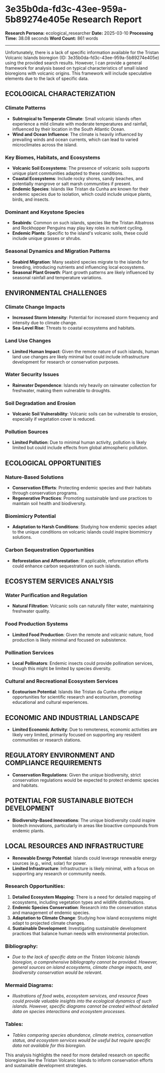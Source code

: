 # 3e35b0da-fd3c-43ee-959a-5b89274e405e Research Report

**Research Persona:** ecological_researcher
**Date:** 2025-03-10
**Processing Time:** 38.08 seconds
**Word Count:** 861 words

---

Unfortunately, there is a lack of specific information available for the Tristan Volcanic Islands bioregion (ID: 3e35b0da-fd3c-43ee-959a-5b89274e405e) using the provided search results. However, I can provide a general framework for analysis based on typical characteristics of small island bioregions with volcanic origins. This framework will include speculative elements due to the lack of specific data.

## ECOLOGICAL CHARACTERIZATION
### Climate Patterns
- **Subtropical to Temperate Climate**: Small volcanic islands often experience a mild climate with moderate temperatures and rainfall, influenced by their location in the South Atlantic Ocean.
- **Wind and Ocean Influence**: The climate is heavily influenced by prevailing winds and ocean currents, which can lead to varied microclimates across the island.

### Key Biomes, Habitats, and Ecosystems
- **Volcanic Soil Ecosystems**: The presence of volcanic soils supports unique plant communities adapted to these conditions.
- **Coastal Ecosystems**: Include rocky shores, sandy beaches, and potentially mangrove or salt marsh communities if present.
- **Endemic Species**: Islands like Tristan da Cunha are known for their endemic species due to isolation, which could include unique plants, birds, and insects.

### Dominant and Keystone Species
- **Seabirds**: Common on such islands, species like the Tristan Albatross and Rockhopper Penguins may play key roles in nutrient cycling.
- **Endemic Plants**: Specific to the island's volcanic soils, these could include unique grasses or shrubs.

### Seasonal Dynamics and Migration Patterns
- **Seabird Migration**: Many seabird species migrate to the islands for breeding, introducing nutrients and influencing local ecosystems.
- **Seasonal Plant Growth**: Plant growth patterns are likely influenced by seasonal rainfall and temperature variations.

## ENVIRONMENTAL CHALLENGES
### Climate Change Impacts
- **Increased Storm Intensity**: Potential for increased storm frequency and intensity due to climate change.
- **Sea-Level Rise**: Threats to coastal ecosystems and habitats.

### Land Use Changes
- **Limited Human Impact**: Given the remote nature of such islands, human land use changes are likely minimal but could include infrastructure development for research or conservation purposes.

### Water Security Issues
- **Rainwater Dependence**: Islands rely heavily on rainwater collection for freshwater, making them vulnerable to droughts.

### Soil Degradation and Erosion
- **Volcanic Soil Vulnerability**: Volcanic soils can be vulnerable to erosion, especially if vegetation cover is reduced.

### Pollution Sources
- **Limited Pollution**: Due to minimal human activity, pollution is likely limited but could include effects from global atmospheric pollution.

## ECOLOGICAL OPPORTUNITIES
### Nature-Based Solutions
- **Conservation Efforts**: Protecting endemic species and their habitats through conservation programs.
- **Regenerative Practices**: Promoting sustainable land use practices to maintain soil health and biodiversity.

### Biomimicry Potential
- **Adaptation to Harsh Conditions**: Studying how endemic species adapt to the unique conditions on volcanic islands could inspire biomimicry solutions.

### Carbon Sequestration Opportunities
- **Reforestation and Afforestation**: If applicable, reforestation efforts could enhance carbon sequestration on such islands.

## ECOSYSTEM SERVICES ANALYSIS
### Water Purification and Regulation
- **Natural Filtration**: Volcanic soils can naturally filter water, maintaining freshwater quality.

### Food Production Systems
- **Limited Food Production**: Given the remote and volcanic nature, food production is likely minimal and focused on subsistence.

### Pollination Services
- **Local Pollinators**: Endemic insects could provide pollination services, though this might be limited by species diversity.

### Cultural and Recreational Ecosystem Services
- **Ecotourism Potential**: Islands like Tristan da Cunha offer unique opportunities for scientific research and ecotourism, promoting educational and cultural experiences.

## ECONOMIC AND INDUSTRIAL LANDSCAPE
- **Limited Economic Activity**: Due to remoteness, economic activities are likely very limited, primarily focused on supporting any resident communities or research stations.

## REGULATORY ENVIRONMENT AND COMPLIANCE REQUIREMENTS
- **Conservation Regulations**: Given the unique biodiversity, strict conservation regulations would be expected to protect endemic species and habitats.

## POTENTIAL FOR SUSTAINABLE BIOTECH DEVELOPMENT
- **Biodiversity-Based Innovations**: The unique biodiversity could inspire biotech innovations, particularly in areas like bioactive compounds from endemic plants.

## LOCAL RESOURCES AND INFRASTRUCTURE
- **Renewable Energy Potential**: Islands could leverage renewable energy sources (e.g., wind, solar) for power.
- **Limited Infrastructure**: Infrastructure is likely minimal, with a focus on supporting any research or community needs.

### Research Opportunities:
1. **Detailed Ecosystem Mapping**: There is a need for detailed mapping of ecosystems, including vegetation types and wildlife distributions.
2. **Endemic Species Conservation**: Research into the conservation status and management of endemic species.
3. **Adaptation to Climate Change**: Studying how island ecosystems might adapt to projected climate changes.
4. **Sustainable Development**: Investigating sustainable development practices that balance human needs with environmental protection.

### Bibliography:
- *Due to the lack of specific data on the Tristan Volcanic Islands bioregion, a comprehensive bibliography cannot be provided. However, general sources on island ecosystems, climate change impacts, and biodiversity conservation would be relevant.*

### Mermaid Diagrams:
- *Illustrations of food webs, ecosystem services, and resource flows could provide valuable insights into the ecological dynamics of such islands. However, specific diagrams cannot be created without detailed data on species interactions and ecosystem processes.*

### Tables:
- *Tables comparing species abundance, climate metrics, conservation status, and ecosystem services would be useful but require specific data not available for this bioregion.*

This analysis highlights the need for more detailed research on specific bioregions like the Tristan Volcanic Islands to inform conservation efforts and sustainable development strategies.